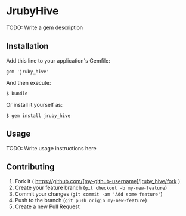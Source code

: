 # JrubyHive

TODO: Write a gem description

## Installation

Add this line to your application's Gemfile:

    gem 'jruby_hive'

And then execute:

    $ bundle

Or install it yourself as:

    $ gem install jruby_hive

## Usage

TODO: Write usage instructions here

## Contributing

1. Fork it ( https://github.com/[my-github-username]/jruby_hive/fork )
2. Create your feature branch (`git checkout -b my-new-feature`)
3. Commit your changes (`git commit -am 'Add some feature'`)
4. Push to the branch (`git push origin my-new-feature`)
5. Create a new Pull Request
